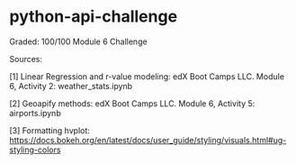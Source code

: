 # python-api-challenge
Graded: 100/100
Module 6 Challenge

Sources:

[1] Linear Regression and r-value modeling:
	edX Boot Camps LLC. Module 6, Activity 2: weather_stats.ipynb

[2] Geoapify methods:
	edX Boot Camps LLC. Module 6, Activity 5: airports.ipynb


[3] Formatting hvplot:
	https://docs.bokeh.org/en/latest/docs/user_guide/styling/visuals.html#ug-styling-colors
